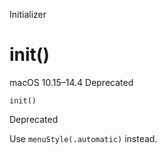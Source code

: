 Initializer

# init()

macOS 10.15–14.4  Deprecated

    
    
    init()

Deprecated

Use `menuStyle(.automatic)` instead.

